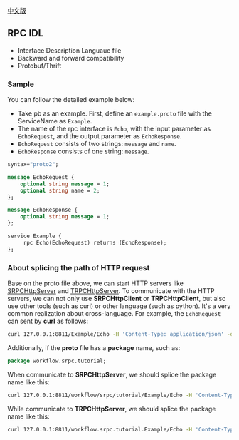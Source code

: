[中文版](/docs/tutorial-01-idl.md)

## RPC IDL

- Interface Description Languaue file
- Backward and forward compatibility
- Protobuf/Thrift

### Sample

You can follow the detailed example below:

- Take pb as an example. First, define an `example.proto` file with the ServiceName as `Example`.
- The name of the rpc interface is `Echo`, with the input parameter as `EchoRequest`, and the output parameter as `EchoResponse`.
- `EchoRequest` consists of two strings: `message` and `name`.
- `EchoResponse` consists of one string: `message`.

~~~proto
syntax="proto2";

message EchoRequest {
    optional string message = 1;
    optional string name = 2;
};

message EchoResponse {
    optional string message = 1;
};

service Example {
     rpc Echo(EchoRequest) returns (EchoResponse);
};
~~~

### About splicing the path of HTTP request

Base on the proto file above, we can start HTTP servers like [SRPCHttpServer](https://github.com/sogou/srpc#3-servercc) and [TRPCHttpServer]((/tutorial/tutorial-13-trpc_http_server.cc)). To communicate with the HTTP servers,  we can not only use **SRPCHttpClient** or **TRPCHttpClient**, but also use other tools (such as curl) or other language (such as python).  It's a very common realization about cross-language. For example, the `EchoRequest` can sent by **curl** as follows:

```sh
curl 127.0.0.1:8811/Example/Echo -H 'Content-Type: application/json' -d '{message:"from curl",name:"CURL"}'
```

Additionally, if the **proto** file has a **package** name, such as:
```proto
package workflow.srpc.tutorial;
```

When communicate to **SRPCHttpServer**, we should splice the package name like this:
```sh
curl 127.0.0.1:8811/workflow/srpc/tutorial/Example/Echo -H 'Content-Type: application/json' -d '{message:"from curl",name:"CURL"}'
```

While communicate to **TRPCHttpServer**, we should splice the package name like this:
```sh
curl 127.0.0.1:8811/workflow.srpc.tutorial.Example/Echo -H 'Content-Type: application/json' -d '{message:"from curl",name:"CURL"}'
```

